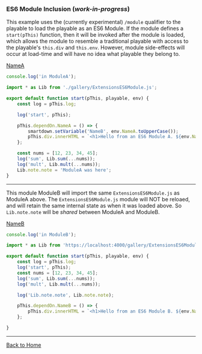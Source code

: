 ### ES6 Module Inclusion (*work-in-progress*)

This example uses the (currently experimental) `/module` qualifier to the playable to load the playable as an ES6 Module. If the module defines a `start(pThis)` function, then it will be invoked after the module is loaded, which allows the module to resemble a traditional playable with access to the playable's `this.div` and `this.env`. However, module side-effects will occur at load-time and will have no idea what playable they belong to.

[NameA](:?NameA)

```javascript /playable/autoplay/debug/module
console.log('in ModuleA');

import * as Lib from './gallery/ExtensionsES6Module.js';

export default function start(pThis, playable, env) {
	const log = pThis.log;

	log('start', pThis);

	pThis.dependOn.NameA = () => {
		smartdown.setVariable('NameB', env.NameA.toUpperCase());
		pThis.div.innerHTML = `<h1>Hello from an ES6 Module A. ${env.NameA}</h1>`;
	};

	const nums = [12, 23, 34, 45];
	log('sum', Lib.sum(...nums));
	log('mult', Lib.mult(...nums));
	Lib.note.note = 'ModuleA was here';
}
```

---

This module ModuleB will import the same `ExtensionsES6Module.js` as ModuleA above. The `ExtensionsES6Module.js` module will NOT be reloaed, and will retain the same internal state as when it was loaded above. So `Lib.note.note` will be *shared* between ModuleA and ModuleB.

[NameB](:!NameB)

```javascript /playable/autoplay/debug/module
console.log('in ModuleB');

import * as Lib from 'https://localhost:4000/gallery/ExtensionsES6Module.js';

export default function start(pThis, playable, env) {
	const log = pThis.log;
	log('start', pThis);
	const nums = [12, 23, 34, 45];
	log('sum', Lib.sum(...nums));
	log('mult', Lib.mult(...nums));

	log('Lib.note.note', Lib.note.note);

	pThis.dependOn.NameB = () => {
		pThis.div.innerHTML = `<h1>Hello from an ES6 Module B. ${env.NameB}</h1>`;
	};

}
```

---


[Back to Home](:@Home)
